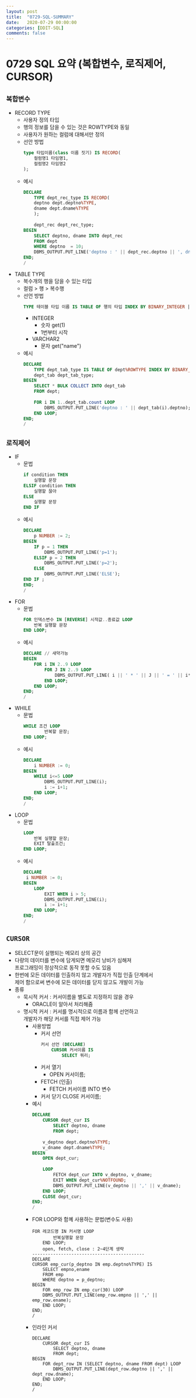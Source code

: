 ```yaml
---
layout: post
title:  "0729-SQL-SUMMARY"
date:   2020-07-29 00:00:00
categories: [DDIT-SQL]
comments: false
---
```


# 0729 SQL 요약 (복합변수, 로직제어, CURSOR)

## `복합변수`
- RECORD TYPE
    - 사용자 정의 타입
    - 행의 정보를 담을 수 있는 것은 ROWTYPE와 동일
    - 사용자가 원하는 컬럼에 대해서만 정의
    - 선안 방법
        ```sql
        type 타입이름(class 이름 짓기) IS RECORD(
            컬럼명1 타임명1,
            컬럼명2 타임명2
        );  
        ```
    - 예시
        ```sql
        DECLARE
            TYPE dept_rec_type IS RECORD(
            deptno dept.deptno%TYPE,
            dname dept.dname%TYPE
            );
            
            dept_rec dept_rec_type;
        BEGIN
            SELECT deptno, dname INTO dept_rec
            FROM dept
            WHERE deptno  = 10;
            DBMS_OUTPUT.PUT_LINE('deptno : ' || dept_rec.deptno || ', dname : ' || dept_rec.dname);
        END;
        /
        ```
- TABLE TYPE 
    - 복수개의 행을 담을 수 있는 타입
    - 컬럼 > 행 > 복수행
    - 선언 방법
        ```sql
        TYPE 테이블 타입 이름 IS TABLE OF 행의 타입 INDEX BY BINARY_INTEGER | VARCHAR2
        ```
        - INTEGER 
            - 숫자 get(1)
            - 1번부터 시작
        - VARCHAR2
            - 문자 get("name")
    - 예시    
        ```sql
        DECLARE 
            TYPE dept_tab_type IS TABLE OF dept%ROWTYPE INDEX BY BINARY_INTEGER;
            dept_tab dept_tab_type;
        BEGIN
            SELECT * BULK COLLECT INTO dept_tab 
            FROM dept;
            
            FOR i IN 1..dept_tab.count LOOP 
                DBMS_OUTPUT.PUT_LINE('deptno : ' || dept_tab(i).deptno);
            END LOOP;
        END;
        /
        ```
      
## `로직제어`
- IF
    - 문법
        ```sql
        if condition THEN
            실행할 문장
        ELSIF condition THEN
            실행할 묹아
        ELSE
            실행할 문장
        END IF      
        ```   
    - 예시
        ```sql
        DECLARE 
            p NUMBER := 2;
        BEGIN
            IF p = 1 THEN
                DBMS_OUTPUT.PUT_LINE('p=1');
            ELSIF p = 2 THEN        
                DBMS_OUTPUT.PUT_LINE('p=2');
            ELSE
                DBMS_OUTPUT.PUT_LINE('ELSE');
        END IF ;
        END;
        /
        ```         
- FOR
    - 문법
        ```sql
        FOR 인덱스변수 IN [REVERSE] 시작값..종료값 LOOP
            반복 실행할 문장
        END LOOP; 
        ```      
    - 예시
        ```sql
        DECLARE // 새약가능
        BEGIN
            FOR i IN 2..9 LOOP
                FOR J IN 2..9 LOOP
                    DBMS_OUTPUT.PUT_LINE( i || ' * ' || J || ' = ' || i*j);
                END LOOP;
            END LOOP;  
        END;
        /
        ```      
- WHILE
    - 문법
        ```sql
        WHILE 조건 LOOP
                반복할 문장;
        END LOOP;
        ```
    - 예시
        ```sql
        DECLARE 
            i NUMBER := 0;
        BEGIN
            WHILE i<=5 LOOP
                DBMS_OUTPUT.PUT_LINE(i);
                i := i+1;
            END LOOP;
        END;
        /
        ```
- LOOP
    - 문법
        ```sql
        LOOP
            반복 실행할 문장;
            EXIT 탈출조건;
        END LOOP;
        ```      
    - 예시
        ```sql
        DECLARE
         i NUMBER := 0;
        BEGIN
            LOOP
                EXIT WHEN i > 5;
                DBMS_OUTPUT.PUT_LINE(i);
                i := i+1;
            END LOOP;
        END;
        /      
        ```
## `CURSOR`
- SELECT문이 실행되는 메모리 상의 공간
- 다량의 데이터를 변수에 담게되면 메모리 낭비가 심해져<br>
프로그래밍이 정상적으로 동작 못할 수도 있음
- 한번에 모든 데이터를 인출하지 않고 개발자가 직접 인출 단계에서<br>
제어 함으로써 변수에 모든 데이터를 닫지 않고도 개발이 가능
- 종류
    - 묵시적 커서 : 커서이름을 별도로 지정하지 않을 경우
        - ORACLE이 알아서 처리해줌
    - 명시적 커서 : 커서를 명시적으로 이름과 함께 선언하고
    <br> 개발자가 해당 커서를 직접 제어 가능
        - 사용방법
            - 커서 선언
                ```sql
                커서 선언 (DECLARE)
                    CURSOR 커서이름 IS
                        SELECT 쿼리;
                ```        
            - 커서 열기
                - OPEN 커서이름;
            - FETCH (인출)
                - FETCH 커서이름 INTO 변수
            - 커서 닫기
                CLOSE 커서이름;
        - 예시
            ```sql
            DECLARE 
                CURSOR dept_cur IS
                    SELECT deptno, dname
                    FROM dept;
                    
                v_deptno dept.deptno%TYPE;
                v_dname dept.dname%TYPE;
            BEGIN
                OPEN dept_cur;
                
                LOOP
                    FETCH dept_cur INTO v_deptno, v_dname;
                    EXIT WHEN dept_cur%NOTFOUND;
                    DBMS_OUTPUT.PUT_LINE(v_deptno || ',' || v_dname);
                END LOOP;
                CLOSE dept_cur;
            END;
            /
            ```     
        - FOR LOOP와 함꼐 사용하는 문법(변수도 사용)
            ```
            FOR 레코드명 IN 커서명 LOOP
                    반복실행할 문장
                END LOOP;
                open, fetch, close : 2~4단계 생략
            -------------------------------------------
            DECLARE
            CURSOR emp_cur(p_deptno IN emp.deptno%TYPE) IS
                SELECT empno,ename
                FROM emp
                WHERE deptno = p_deptno;
            BEGIN
                FOR emp_row IN emp_cur(30) LOOP
                DBMS_OUTPUT.PUT_LINE(emp_row.empno || ',' || emp_row.ename);
                END LOOP;
            END;
            /    
            ```      
        - 인라인 커서
            ```
            DECLARE 
                CURSOR dept_cur IS
                    SELECT deptno, dname
                    FROM dept;
            BEGIN 
                FOR dept_row IN (SELECT deptno, dname FROM dept) LOOP 
                    DBMS_OUTPUT.PUT_LINE(dept_row.deptno || ',' || dept_row.dname);
                END LOOP;
            END;
            /  
            ```
               
